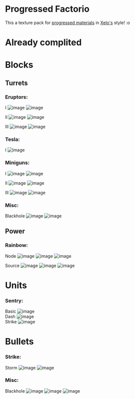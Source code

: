 # Progressed Factorio
This a texture pack for [progressed materials](https://github.com/MEEPofFaith/progressed-materials) in [Xelo's](https://github.com/Xeloboyo/Factoriodustry/tree/6.0) style! :o
# Already complited

# Blocks
## Turrets   
### Eruptors:   
I   ![image](https://user-images.githubusercontent.com/61590217/105996913-080b2b80-60bc-11eb-8c22-7072d5ae8a3c.png) ![image](https://user-images.githubusercontent.com/61590217/105996986-1eb18280-60bc-11eb-8844-530404326f1c.png)   

II   ![image](https://user-images.githubusercontent.com/61590217/106124955-b4a4e600-616c-11eb-97d0-c9712b1e9280.png) ![image](https://user-images.githubusercontent.com/61590217/106125153-d9995900-616c-11eb-83f9-b9b9fd7869d3.png)   

III   ![image](https://user-images.githubusercontent.com/61590217/106031983-f2f4c380-60e0-11eb-835c-5a7b7e5b9b6c.png) ![image](https://user-images.githubusercontent.com/61590217/106031885-d9537c00-60e0-11eb-9ee4-f452fc149804.png)   
### Tesla:   
I   ![image](https://user-images.githubusercontent.com/61590217/105996959-178a7480-60bc-11eb-9788-77a8437273d6.png)   
### Miniguns:    
I   ![image](https://user-images.githubusercontent.com/61590217/109823027-97ba7180-7c48-11eb-8bd1-bbea3dfed3a4.png) ![image](https://user-images.githubusercontent.com/61590217/109825038-78bcdf00-7c4a-11eb-8091-22aa4f3e6326.png)


II   ![image](https://user-images.githubusercontent.com/61590217/109822994-8e310980-7c48-11eb-94af-1bd37fb090b4.png) ![image](https://user-images.githubusercontent.com/61590217/109824943-60e55b00-7c4a-11eb-8225-68d633bdc72a.png)


III   ![image](https://user-images.githubusercontent.com/61590217/109822798-5cb83e00-7c48-11eb-80dd-acd33b77e28c.png) ![image](https://user-images.githubusercontent.com/61590217/109824907-562ac600-7c4a-11eb-815b-396921e2a9e2.png)   
### Misc:    
Blackhole    ![image](https://user-images.githubusercontent.com/61590217/112750994-392cad00-8fd4-11eb-9261-a15e8cf0f662.png) ![image](https://user-images.githubusercontent.com/61590217/112750998-3fbb2480-8fd4-11eb-8c59-c15854aa7ec2.png)

## Power

### Rainbow:   
Node   ![image](https://user-images.githubusercontent.com/61590217/109825524-f54fbd80-7c4a-11eb-86e4-3b98f3582cd2.png) ![image](https://user-images.githubusercontent.com/61590217/109825670-1adcc700-7c4b-11eb-9893-254727749ecd.png) ![image](https://user-images.githubusercontent.com/61590217/109825822-3d6ee000-7c4b-11eb-9bd3-d422e501868e.png)

Source   ![image](https://user-images.githubusercontent.com/61590217/109825618-0dbfd800-7c4b-11eb-90c9-3ebb32c9bf42.png) ![image](https://user-images.githubusercontent.com/61590217/109825722-24662f00-7c4b-11eb-9b68-f46013460d9c.png) ![image](https://user-images.githubusercontent.com/61590217/109825787-35af3b80-7c4b-11eb-8865-2fa9dc932ab4.png)

# Units

### Sentry:    
Basic    ![image](https://user-images.githubusercontent.com/61590217/112754011-e0184580-8fe2-11eb-97be-f2240caead41.png)    
Dash    ![image](https://user-images.githubusercontent.com/61590217/112754030-f0c8bb80-8fe2-11eb-840c-62070a2fe153.png)    
Strike    ![image](https://user-images.githubusercontent.com/61590217/112754041-0342f500-8fe3-11eb-83f5-4c9c6015294c.png)    

# Bullets    

### Strike:    
Storm   ![image](https://user-images.githubusercontent.com/61590217/112754248-de9b4d00-8fe3-11eb-93ab-7923e5188096.png) ![image](https://user-images.githubusercontent.com/61590217/112754255-ea870f00-8fe3-11eb-8862-5d13913cf02f.png)    
### Misc:    
Blackhole   ![image](https://user-images.githubusercontent.com/61590217/112754293-173b2680-8fe4-11eb-9076-98cdae0c331a.png) ![image](https://user-images.githubusercontent.com/61590217/112754302-228e5200-8fe4-11eb-8add-00195f40131b.png) ![image](https://user-images.githubusercontent.com/61590217/112754322-333ec800-8fe4-11eb-8b41-45f803991376.png)    
